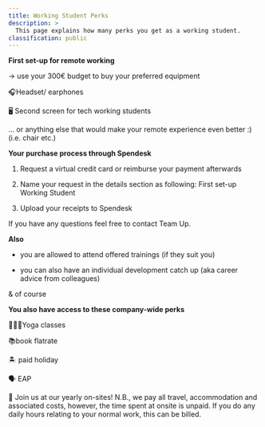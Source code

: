 ```yaml
---
title: Working Student Perks
description: >
  This page explains how many perks you get as a working student.
classification: public
---
```



**First set-up for remote working**

-> use your 300€ budget to buy your preferred equipment

🎧Headset/ earphones

🖥 Second screen for tech working students

… or anything else that would make your remote experience even better :) (i.e. chair etc.)

**Your purchase process through Spendesk**

1. Request a virtual credit card or reimburse your payment afterwards

2. Name your request in the details section as following: First set-up Working Student

3. Upload your receipts to Spendesk

If you have any questions feel free to contact Team Up.

**Also**

- you are allowed to attend offered trainings (if they suit you)

- you can also have an individual development catch up (aka career advice from colleagues)

& of course

**You also have access to these company-wide perks**

🧘🏽‍♀️Yoga classes

📚book flatrate

🏝 paid holiday

🗣 EAP

🌴 Join us at our yearly on-sites! N.B., we pay all travel, accommodation and associated costs, however, the time spent at onsite is unpaid. If you do any daily hours relating to your normal work, this can be billed.

